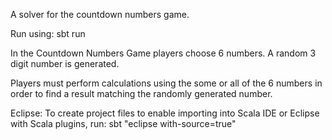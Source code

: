 A solver for the countdown numbers game.

Run using:
	sbt run

In the Countdown Numbers Game players choose 6 numbers. A random 3 digit number is generated.

Players must perform calculations using the some or all of the 6 numbers in order to find a result matching the randomly generated number.

Eclipse:
To create project files to enable importing into Scala IDE or Eclipse with Scala plugins, run:
	sbt "eclipse with-source=true"
